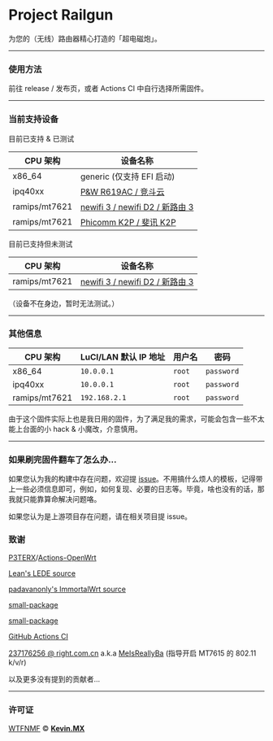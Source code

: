 # Project Railgun

为您的（无线）路由器精心打造的「超电磁炮」。

***

### 使用方法

前往 release / 发布页，或者 Actions CI 中自行选择所需固件。

***

### 当前支持设备

目前已支持 & 已测试

|CPU 架构|设备名称|
|-|-|
|x86_64|generic (仅支持 EFI 启动)|
|ipq40xx|[P&W R619AC / 竞斗云](https://openwrt.org/toh/p_w/r619ac)|
|ramips/mt7621|[newifi 3 / newifi D2 / 新路由 3](https://openwrt.org/toh/lenovo/newifi_d2)|
|ramips/mt7621|[Phicomm K2P / 斐讯 K2P](https://openwrt.org/toh/phicomm/k2p_ke2p)|

目前已支持但未测试

|CPU 架构|设备名称|
|-|-|
|ramips/mt7621|[newifi 3 / newifi D2 / 新路由 3](https://openwrt.org/toh/lenovo/newifi_d2)|

（设备不在身边，暂时无法测试。）

***

### 其他信息

|CPU 架构|LuCI/LAN 默认 IP 地址|用户名|密码|
|-|-|-|-|
|x86_64|`10.0.0.1`|`root`|`password`|
|ipq40xx|`10.0.0.1`|`root`|`password`|
|ramips/mt7621|`192.168.2.1`|`root`|`password`|

由于这个固件实际上也是我日用的固件，为了满足我的需求，可能会包含一些不太能上台面的小 hack & 小魔改，介意慎用。

***

### 如果刷完固件翻车了怎么办...

如果您认为我的构建中存在问题，欢迎提 [issue](https://github.com/KevinMX/Railgun/issues/new/choose)。不用搞什么烦人的模板，记得带上一些必须信息即可，例如，如何复现、必要的日志等。毕竟，啥也没有的话，那我就只能靠算命解决问题咯。

如果您认为是上游项目存在问题，请在相关项目提 issue。

### 致谢

[P3TERX](https://p3terx.com)/[Actions-OpenWrt](https://github.com/P3TERX/Actions-OpenWrt)

[Lean's LEDE source](https://github.com/coolsnowwolf/lede)

[padavanonly's ImmortalWrt source](https://github.com/padavanonly/immortalwrt)

[small-package](https://github.com/kenzok8/small-package)

[small-package](https://github.com/kenzok8/small-package)

[GitHub Actions CI](https://github.com/features/actions)

[237176256 @ right.com.cn](https://www.right.com.cn/forum/space-uid-364126.html) a.k.a [MeIsReallyBa](https://github.com/MeIsReallyBa) (指导开启 MT7615 的 802.11 k/v/r)

以及更多没有提到的贡献者...

***

### 许可证

[WTFNMF](https://github.com/adversary-org/wtfnmf) © [**Kevin.MX**](https://mary.kevinmx.top)
